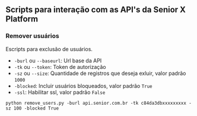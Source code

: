## Scripts para interação com as API's da Senior X Platform
### Remover usuários
Escripts para exclusão de usuários.
- `-burl` ou  `--baseurl`: Url base da API
- `-tk` ou `--token`: Token de autorização
- `-sz` ou `--size`: Quantidade de registros que deseja exluir, valor padrão `1000`
- `-blocked`: Incluir usuários bloqueados, valor padrão `True`
- `-ssl`: Habilitar ssl, valor padrão `False`

`python remove_users.py -burl api.senior.com.br -tk c84da3dbxxxxxxxxx -sz 100 -blocked True`
